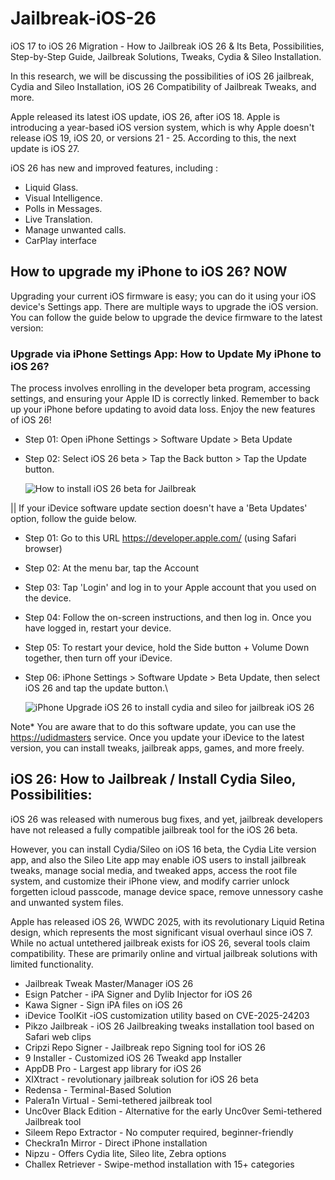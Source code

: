 # Jailbreak-iOS-26

iOS 17 to iOS 26 Migration - How to Jailbreak iOS 26 & Its Beta, Possibilities, Step-by-Step Guide, Jailbreak Solutions, Tweaks, Cydia & Sileo Installation.

In this research, we will be discussing the possibilities of iOS 26 jailbreak, Cydia and Sileo Installation, iOS 26 Compatibility of Jailbreak Tweaks, and more.

Apple released its latest iOS update, iOS 26, after iOS 18. Apple is introducing a year-based iOS version system, which is why Apple doesn't release iOS 19, iOS 20, or versions 21 - 25. According to this, the next update is iOS 27.

iOS 26 has new and improved features, including :
- Liquid  Glass.
- Visual Intelligence.
- Polls in Messages.
- Live Translation.
- Manage unwanted calls.
- CarPlay interface

## How to upgrade my iPhone to iOS 26? NOW
Upgrading your current iOS firmware is easy; you can do it using your iOS device's Settings app. There are multiple ways to upgrade the iOS version. You can follow the guide below to upgrade the device firmware to the latest version:

### Upgrade via iPhone Settings App: How to Update My iPhone to iOS 26?

The process involves enrolling in the developer beta program, accessing settings, and ensuring your Apple ID is correctly linked. Remember to back up your iPhone before updating to avoid data loss. Enjoy the new features of iOS 26!

- Step 01: Open iPhone Settings > Software Update > Beta Update
- Step 02: Select iOS 26 beta > Tap the Back button > Tap the Update button.
  
  ![How to install iOS 26 beta for Jailbreak ](https://github.com/user-attachments/assets/7307cf2b-5c28-4cd7-81c6-6fb17fe2b568)


|| If your iDevice software update section doesn't have a 'Beta Updates' option, follow the guide below. 

- Step 01: Go to this URL https://developer.apple.com/ (using Safari browser)
- Step 02: At the menu bar, tap the Account 
- Step 03: Tap 'Login' and log in to your Apple account that you used on the device. 
- Step 04: Follow the on-screen instructions, and then log in. Once you have logged in, restart your device.
- Step 05: To restart your device, hold the Side button + Volume Down together, then turn off your iDevice. 
- Step 06: iPhone Settings > Software Update > Beta Update, then select iOS 26 and tap the update button.\

  ![iPhone Upgrade iOS 26 to install cydia and sileo for jailbreak iOS 26](https://github.com/user-attachments/assets/02ea46ab-9d17-4ff8-9555-668b1d9e5d62)


Note* You are aware that to do this software update, you can use the [https://udidmasters](https://udidmasters) service.
Once you update your iDevice to the latest version, you can install tweaks, jailbreak apps, games, and more freely. 


## iOS 26: How to Jailbreak / Install Cydia Sileo, Possibilities:

iOS 26 was released with numerous bug fixes, and yet, jailbreak developers have not released a fully compatible jailbreak tool for the iOS 26 beta. 

However, you can install Cydia/Sileo on iOS 16 beta, the Cydia Lite version app, and also the Sileo Lite app may enable iOS users to install jailbreak tweaks, manage social media, and tweaked apps, access the root file system, and customize their iPhone view, and modify carrier unlock forgetten icloud passcode, manage device space, remove unnessory cashe and unwanted system files. 

Apple has released iOS 26, WWDC 2025, with its revolutionary Liquid Retina design, which represents the most significant visual overhaul since iOS 7. 
While no actual untethered jailbreak exists for iOS 26, several tools claim compatibility. These are primarily online and virtual jailbreak solutions with limited functionality.

- Jailbreak Tweak Master/Manager iOS 26
- Esign Patcher - iPA Signer and Dylib Injector for iOS 26
- Kawa Signer - Sign iPA files on iOS 26
- iDevice ToolKit -iOS customization utility based on CVE-2025-24203
- Pikzo Jailbreak - iOS 26 Jailbreaking tweaks installation tool based on Safari web clips
- Cripzi Repo Signer - Jailbreak repo Signing tool for iOS 26
- 9 Installer - Customized iOS 26 Tweakd app Installer
- AppDB Pro - Largest app library for iOS 26
- XIXtract - revolutionary jailbreak solution for iOS 26 beta
- Redensa - Terminal-Based Solution
- Palera1n Virtual - Semi-tethered jailbreak tool
- Unc0ver Black Edition - Alternative for the early Unc0ver Semi-tethered Jailbreak tool
- Sileem Repo Extractor - No computer required, beginner-friendly
- Checkra1n Mirror - Direct iPhone installation
- Nipzu - Offers Cydia lite, Sileo lite, Zebra options
- Challex Retriever - Swipe-method installation with 15+ categories


